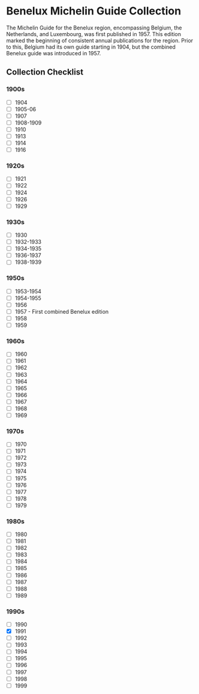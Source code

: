 # Benelux Michelin Guide Collection

The Michelin Guide for the Benelux region, encompassing Belgium, the Netherlands, and Luxembourg, was first published in 1957. This edition marked the beginning of consistent annual publications for the region. Prior to this, Belgium had its own guide starting in 1904, but the combined Benelux guide was introduced in 1957.

## Collection Checklist

### 1900s

- [ ] 1904
- [ ] 1905-06
- [ ] 1907
- [ ] 1908-1909
- [ ] 1910
- [ ] 1913
- [ ] 1914
- [ ] 1916

### 1920s

- [ ] 1921
- [ ] 1922
- [ ] 1924
- [ ] 1926
- [ ] 1929

### 1930s

- [ ] 1930
- [ ] 1932-1933
- [ ] 1934-1935
- [ ] 1936-1937
- [ ] 1938-1939

### 1950s

- [ ] 1953-1954
- [ ] 1954-1955
- [ ] 1956
- [ ] 1957 - First combined Benelux edition
- [ ] 1958
- [ ] 1959

### 1960s

- [ ] 1960
- [ ] 1961
- [ ] 1962
- [ ] 1963
- [ ] 1964
- [ ] 1965
- [ ] 1966
- [ ] 1967
- [ ] 1968
- [ ] 1969

### 1970s

- [ ] 1970
- [ ] 1971
- [ ] 1972
- [ ] 1973
- [ ] 1974
- [ ] 1975
- [ ] 1976
- [ ] 1977
- [ ] 1978
- [ ] 1979

### 1980s

- [ ] 1980
- [ ] 1981
- [ ] 1982
- [ ] 1983
- [ ] 1984
- [ ] 1985
- [ ] 1986
- [ ] 1987
- [ ] 1988
- [ ] 1989

### 1990s

- [ ] 1990
- [x] 1991
- [ ] 1992
- [ ] 1993
- [ ] 1994
- [ ] 1995
- [ ] 1996
- [ ] 1997
- [ ] 1998
- [ ] 1999
